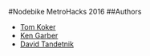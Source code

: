 #Nodebike
MetroHacks 2016
##Authors
 - [Tom Koker](http://tomkoker.com)
 - [Ken Garber](http://kgarber.com)
 - [David Tandetnik](http://dtxcode.github.io)
